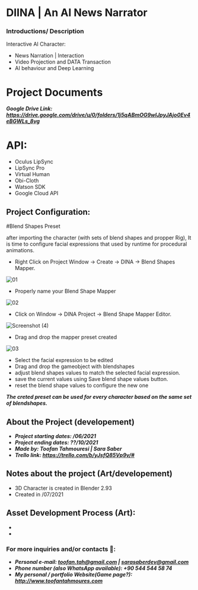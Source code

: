 # DIINA  | An AI News Narrator

### Introductions/ Description
Interactive AI Character:
- News Narration | Interaction
- Video Projection and DATA Transaction
- AI behaviour and Deep Learning
# Project Documents
***Google Drive Link: https://drive.google.com/drive/u/0/folders/1j5qABmOG9wIJpyJAjo0Ev4eBGWLs_8vg***

# API:
- Oculus LipSync
- LipSync Pro
- Virtual Human
- Obi-Cloth
- Watson SDK
- Google Cloud API 

## Project Configuration:

#Blend Shapes Preset

after importing the character (with sets of blend shapes and propper Rig), It is time to configure facial expressions that used by runtime for procedural animations.

- Right Click on Project Window -> Create -> DINA -> Blend Shapes Mapper.

 ![01](https://user-images.githubusercontent.com/50558401/133633689-d97ee221-2556-45b6-bb7f-556b655b76c6.JPG)
 
 - Properly name your Blend Shape Mapper
 
 ![02](https://user-images.githubusercontent.com/50558401/133634161-4561573a-4ca5-443e-9c16-6e74b13a57f4.JPG)
 
- Click on Window -> DINA Project -> Blend Shape Mapper Editor.

![Screenshot (4)](https://user-images.githubusercontent.com/50558401/133634374-d82cb1ec-7e8b-4bd0-b4bf-2343396f97c4.png)

- Drag and drop the mapper preset created

![03](https://user-images.githubusercontent.com/50558401/133635133-2423f788-9319-4106-b6ba-d584713a293e.JPG)


- Select the facial expression to be edited
- Drag and drop the gameobject with blendshapes
- adjust blend shapes values to match the selected facial expression.
- save the current values using Save blend shape values button.
- reset the blend shape values to configure the new one

***The creted preset can be used for every character based on the same set of blendshapes.***







## About the Project (developement)
- ***Project starting dates: /06/2021***
- ***Project ending dates: ??/10/2021***
- ***Made by: Toofan Tahmouresi | Sara Saber***
- ***Trello link: https://trello.com/b/yJsfQ85Vp9v/#***

## Notes about the project (Art/developement)
- 3D Character is created in Blender 2.93 
- Created in /07/2021
## Asset Development Process (Art):
-
-


### For more inquiries and/or contacts  🔽: 
 - ***Personal e-mail: toofan.tah@gmail.com | sarasaberdev@gmail.com***
 - ***Phone number (also WhatsApp available): +90 544 544 58 74***
 - ***My personal / portfolio Website(Game page?): http://www.toofantahmoures.com***
